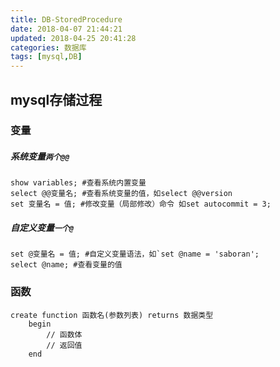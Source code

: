 ```yaml
---
title: DB-StoredProcedure
date: 2018-04-07 21:44:21
updated: 2018-04-25 20:41:28
categories: 数据库
tags: [mysql,DB]
---
```


## mysql存储过程

### 变量

##### 系统变量`两个@@`

```Mysql
show variables; #查看系统内置变量
select @@变量名; #查看系统变量的值，如select @@version
set 变量名 = 值; #修改变量（局部修改）命令 如set autocommit = 3;
```

##### 自定义变量`一个@`

```mysql
set @变量名 = 值; #自定义变量语法，如`set @name = 'saboran';
select @name; #查看变量的值
```

### 函数

```mysql
create function 函数名(参数列表) returns 数据类型
    begin
        // 函数体 
        // 返回值
    end
```

